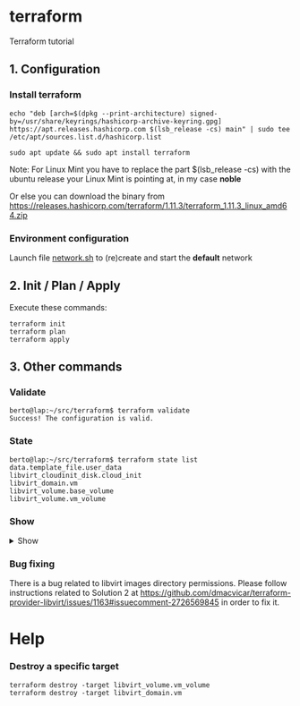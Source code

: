 # terraform
Terraform tutorial
## 1. Configuration
### Install terraform
```wget -O - https://apt.releases.hashicorp.com/gpg | sudo gpg --dearmor -o /usr/share/keyrings/hashicorp-archive-keyring.gpg
echo "deb [arch=$(dpkg --print-architecture) signed-by=/usr/share/keyrings/hashicorp-archive-keyring.gpg] https://apt.releases.hashicorp.com $(lsb_release -cs) main" | sudo tee /etc/apt/sources.list.d/hashicorp.list

sudo apt update && sudo apt install terraform
```
Note: For Linux Mint you have to replace the part $(lsb_release -cs) with the ubuntu release your Linux Mint is pointing at, in my case **noble**

Or else you can download the binary from https://releases.hashicorp.com/terraform/1.11.3/terraform_1.11.3_linux_amd64.zip

### Environment configuration
Launch file [network.sh](network.sh) to (re)create and start the **default** network

## 2. Init / Plan / Apply
Execute these commands:
```
terraform init
terraform plan
terraform apply
```

## 3. Other commands
### Validate
```
berto@lap:~/src/terraform$ terraform validate
Success! The configuration is valid.
```
### State
```
berto@lap:~/src/terraform$ terraform state list
data.template_file.user_data
libvirt_cloudinit_disk.cloud_init
libvirt_domain.vm
libvirt_volume.base_volume
libvirt_volume.vm_volume
```
### Show
<details>
  <summary>Show</summary>

    ```berto@lap:~/src/terraform$ terraform show
    # data.template_file.user_data:
    data "template_file" "user_data" {
        id       = "1c376eee49a4042e8deff73c54d04230e466187f69c784b96d6703d18a968e4f"
        rendered = <<-EOT
            #cloud-config
                
            # Configurazioni aggiuntive se necessarie
            hostname: terraform-vm
            users:
            - name: ubuntu
                sudo: ALL=(ALL) NOPASSWD:ALL
                groups: users, admin
                home: /home/ubuntu
                shell: /bin/bash
                lock_passwd: false
                ssh_authorized_keys:
                - ssh-rsa AAAAB3NzaC1yc2EAAAABIwAAAIEAvGHiO8USNTP9pc9gaSXPIqIYcanCgUbaRKB150YMtTEm2j3cBalOOZDeCd4Ex8PWFWqn6pDguBu6YK7lxTLxHiRtM9JvvfeoGgLTjaKoz23J9Z7IC+QCBz/jbVn7HVxyEGhry7/cWW7phrogJq3B5J2zgN6RZPFRlAodGnMvZw8= info@bertolinux.com
        EOT
        template = <<-EOT
            #cloud-config
                
            # Configurazioni aggiuntive se necessarie
            hostname: terraform-vm
            users:
            - name: ubuntu
                sudo: ALL=(ALL) NOPASSWD:ALL
                groups: users, admin
                home: /home/ubuntu
                shell: /bin/bash
                lock_passwd: false
                ssh_authorized_keys:
                - ssh-rsa AAAAB3NzaC1yc2EAAAABIwAAAIEAvGHiO8USNTP9pc9gaSXPIqIYcanCgUbaRKB150YMtTEm2j3cBalOOZDeCd4Ex8PWFWqn6pDguBu6YK7lxTLxHiRtM9JvvfeoGgLTjaKoz23J9Z7IC+QCBz/jbVn7HVxyEGhry7/cWW7phrogJq3B5J2zgN6RZPFRlAodGnMvZw8= info@bertolinux.com
        EOT
    }

    # libvirt_cloudinit_disk.cloud_init:
    resource "libvirt_cloudinit_disk" "cloud_init" {
        id             = "/var/lib/libvirt/images/cloud-init.iso;6ab2a6c0-1d57-41e6-954c-4b2a58f4b35a"
        meta_data      = null
        name           = "cloud-init.iso"
        network_config = null
        pool           = "default"
        user_data      = <<-EOT
            #cloud-config
                
            # Configurazioni aggiuntive se necessarie
            hostname: terraform-vm
            users:
            - name: ubuntu
                sudo: ALL=(ALL) NOPASSWD:ALL
                groups: users, admin
                home: /home/ubuntu
                shell: /bin/bash
                lock_passwd: false
                ssh_authorized_keys:
                - ssh-rsa AAAAB3NzaC1yc2EAAAABIwAAAIEAvGHiO8USNTP9pc9gaSXPIqIYcanCgUbaRKB150YMtTEm2j3cBalOOZDeCd4Ex8PWFWqn6pDguBu6YK7lxTLxHiRtM9JvvfeoGgLTjaKoz23J9Z7IC+QCBz/jbVn7HVxyEGhry7/cWW7phrogJq3B5J2zgN6RZPFRlAodGnMvZw8= info@bertolinux.com
        EOT
    }

    # libvirt_domain.vm:
    resource "libvirt_domain" "vm" {
        arch        = "x86_64"
        autostart   = false
        cloudinit   = "/var/lib/libvirt/images/cloud-init.iso;6ab2a6c0-1d57-41e6-954c-4b2a58f4b35a"
        description = null
        emulator    = "/usr/bin/qemu-system-x86_64"
        fw_cfg_name = "opt/com.coreos/config"
        id          = "68f15c9e-80da-4f95-b301-d7987346f645"
        initrd      = null
        kernel      = null
        machine     = "pc"
        memory      = 2048
        name        = "terraform-vm"
        qemu_agent  = false
        running     = true
        type        = "kvm"
        vcpu        = 3

        console {
            source_host    = "127.0.0.1"
            source_path    = null
            source_service = "0"
            target_port    = "0"
            target_type    = "serial"
            type           = "pty"
        }

        cpu {
            mode = "custom"
        }

        disk {
            block_device = null
            file         = null
            scsi         = false
            url          = null
            volume_id    = "/var/lib/libvirt/images/vm-volume"
            wwn          = null
        }

        graphics {
            autoport       = true
            listen_address = "127.0.0.1"
            listen_type    = "address"
            type           = "spice"
            websocket      = 0
        }

        network_interface {
            addresses      = []
            bridge         = null
            hostname       = null
            mac            = "52:54:00:D6:5E:43"
            macvtap        = null
            network_id     = "eb307a33-41a2-46af-846b-ba499379c28a"
            network_name   = "default"
            passthrough    = null
            private        = null
            vepa           = null
            wait_for_lease = false
        }
    }

    # libvirt_volume.base_volume:
    resource "libvirt_volume" "base_volume" {
        format = "qcow2"
        id     = "/var/lib/libvirt/images/base-volume"
        name   = "base-volume"
        pool   = "default"
        size   = 2361393152
        source = "https://cloud-images.ubuntu.com/jammy/current/jammy-server-cloudimg-amd64.img"
    }

    # libvirt_volume.vm_volume:
    resource "libvirt_volume" "vm_volume" {
        base_volume_id = "/var/lib/libvirt/images/base-volume"
        format         = "qcow2"
        id             = "/var/lib/libvirt/images/vm-volume"
        name           = "vm-volume"
        pool           = "default"
        size           = 10737418240
    }


    Outputs:

    connection_instructions = "Connettiti alla VM usando: ssh ubuntu@<IP_ADDRESS> (quando disponibile)"
    vm_name = "terraform-vm"
    ```

</details>

### Bug fixing
There is a bug related to libvirt images directory permissions.
Please follow instructions related to Solution 2 at https://github.com/dmacvicar/terraform-provider-libvirt/issues/1163#issuecomment-2726569845 in order to fix it.

# Help
### Destroy a specific target
```
terraform destroy -target libvirt_volume.vm_volume
terraform destroy -target libvirt_domain.vm
```

